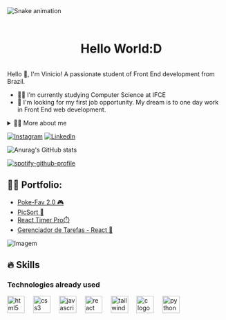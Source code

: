 
<img src="https://raw.githubusercontent.com/vinicioolivindo/vinicioolivindo/output/snake.svg" alt="Snake animation" />

###
<!--título-->
<div id="user-content-toc">
  <ul align="center">
    <summary><h1 style="display: inline-block">Hello World:D</h1></summary>
</div>

<!-- Presentation -->
<p>
  Hello 👋, I'm Vinicio! A passionate student of Front End development from Brazil.

  - 👨‍💻 I’m currently studying Computer Science at IFCE
  - 👀 I'm looking for my first job opportunity. My dream is to one day work in Front End web development.
</p>

<details>
  <summary>👨‍💻 More about me</summary>

  - 💬 I'm 18 years old and currently live in Brazil. I started my career in graphic design and, when I moved to programming, I fell in love with front-end development. This area combines two of my greatest passions: design and communication. I enjoy conveying ideas and connecting with users through the interfaces and experiences I create, providing fluid and engaging interactions in each application I develop.

  - ⚡ I'm passionate about games, bodybuilding, programming and music! I have a natural curiosity for the world of front-end development and I'm always looking for new projects to explore and improve my skills. I love diving into challenges that allow me to grow both technically and personally.
</details>

<!-- Links -->
[![Instagram](https://img.shields.io/badge/Instagram-E4405F?style=for-the-badge&logo=instagram&logoColor=white)](https://www.instagram.com/vinnykkkkj/)
[![LinkedIn](https://img.shields.io/badge/LinkedIn-0077B5?style=for-the-badge&logo=linkedin&logoColor=white)](https://www.linkedin.com/in/josé-vinicio-olivindo-dias-7b81b320b/)

<!-- GithubStats -->
![Anurag's GitHub stats](https://github-readme-stats.vercel.app/api?username=vinicioolivindo&theme=tokyonight&show_icons=true)

[![spotify-github-profile](https://spotify-github-profile.kittinanx.com/api/view?uid=3162gbl4ic6ttk2n4ntjkwsbwima&cover_image=true&theme=novatorem&show_offline=false&background_color=121212&interchange=false&bar_color=53b14f&bar_color_cover=true)](https://github.com/kittinan/spotify-github-profile)

<!-- Portfolio -->
## 👨‍💻 Portfolio:
- [Poke-Fav 2.0 🎮](https://github.com/vinicioolivindo/Poke-Fav-2.0)
- [PicSort 📸](https://github.com/vinicioolivindo/PicSort)
- [React Timer Pro⏱️](https://github.com/vinicioolivindo/React-Timer-Pro)
- [Gerenciador de Tarefas - React 📃](https://github.com/vinicioolivindo/gerenciador-tarefas-React/)

<!-- GIF -->
<p align="left">
  <img align="center" src="https://i.pinimg.com/originals/f5/8f/e8/f58fe8e19a7e25ddf0c459a3599261d6.gif" alt="Imagem">
</p>

## 🔥 Skills
<!-- Skills: Programming Languages -->
  <div style="flex-basis: 48%;">
    <h3>Technologies already used</h3>
  <img src="https://skillicons.dev/icons?i=html" height="40" alt="html5 logo"  />
  <img width="12" />
  <img src="https://skillicons.dev/icons?i=css" height="40" alt="css3 logo"  />
  <img width="12" />
  <img src="https://skillicons.dev/icons?i=js" height="40" alt="javascript logo"  />
  <img width="12" />
  <img src="https://skillicons.dev/icons?i=react" height="40" alt="react logo"  />
  <img width="12" />
  <img src="https://skillicons.dev/icons?i=tailwind" height="40" alt="tailwindcss logo"  />
  <img width="12" />
  <img src="https://skillicons.dev/icons?i=c" height="40" alt="c logo"  />
  <img width="12" />
  <img src="https://skillicons.dev/icons?i=py" height="40" alt="python logo"  />

###
  </div>
  
